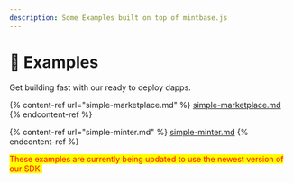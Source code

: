 ```yaml
---
description: Some Examples built on top of mintbase.js
---
```


# 📄 Examples

Get building fast with our ready to deploy dapps.

{% content-ref url="simple-marketplace.md" %}
[simple-marketplace.md](simple-marketplace.md)
{% endcontent-ref %}

{% content-ref url="simple-minter.md" %}
[simple-minter.md](simple-minter.md)
{% endcontent-ref %}

<mark style="color:red;">These examples are currently being updated to use the newest version of our SDK.</mark>
